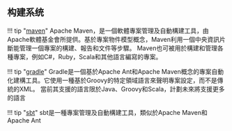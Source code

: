## 构建系统

!!! tip "[maven](https://s0maven0apache0org.icopy.site/guides/getting-started/maven-in-five-minutes.html)"
    Apache Maven，是一個軟體專案管理及自動構建工具，由Apache軟體基金會所提供。基於專案物件模型概念，Maven利用一個中央資訊片斷能管理一個專案的構建、報告和文件等步驟。 Maven也可被用於構建和管理各種專案，例如C#，Ruby，Scala和其他語言編寫的專案。

!!! tip "[gradle](https://s0docs0gradle0org.icopy.site/current/userguide/userguide.html)"
    Gradle是一個基於Apache Ant和Apache Maven概念的專案自動化建構工具。它使用一種基於Groovy的特定領域語言來聲明專案設定，而不是傳統的XML。 當前其支援的語言限於Java、Groovy和Scala，計劃未來將支援更多的語言

!!! tip "[sbt](https://s0www0scala-sbt0org.icopy.site/1.x/docs/Installing-sbt-on-Mac.html)"
    sbt是一種專案管理及自動構建工具，類似於Apache Maven和Apache Ant



